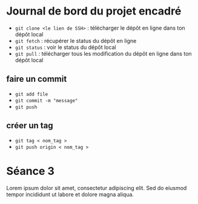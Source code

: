 # Journal de bord du projet encadré
- `git clone <le lien de SSH>` : télécharger le dépôt en ligne dans ton dépôt local
- `git fetch` : récupérer le status du dépôt en ligne 
- `git status` : voir le status du dépôt local
- `git pull` :  télécharger tous les modification du dépôt en ligne dans ton dépôt local

## faire un commit
- `git add file`
- `git commit -m "message"`
- `git push`

## créer un tag
- `git tag < nom_tag >`
- `git push origin < nom_tag >`

# Séance 3
Lorem ipsum dolor sit amet, consectetur adipiscing elit. Sed do eiusmod tempor incididunt ut labore et dolore magna aliqua.
